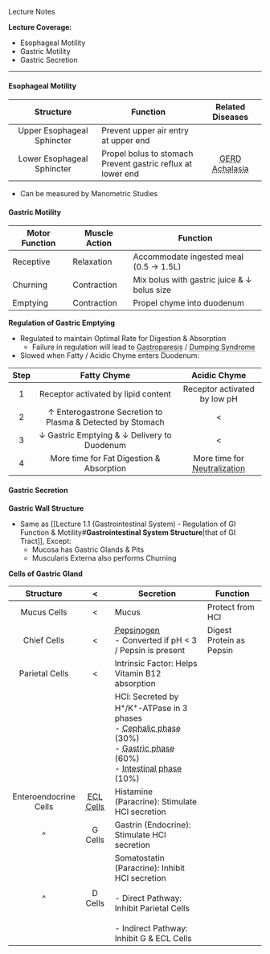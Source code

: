 Lecture Notes

**Lecture Coverage:**
- Esophageal Motility
- Gastric Motility
- Gastric Secretion

---
#### **Esophageal Motility**
|       **Structure**        | **Function**                                                   |                                       Related Diseases                                       |
| :------------------------: | -------------------------------------------------------------- | :------------------------------------------------------------------------------------------: |
| Upper Esophageal Sphincter | Prevent upper air entry at upper end                           |                                                                                              |
| Lower Esophageal Sphincter | Propel bolus to stomach<br>Prevent gastric reflux at lower end | <abbr Title="Incompetent LES">GERD</abbr><br><abbr Title="Failure to Relax">Achalasia</abbr> |
- Can be measured by Manometric Studies


#### **Gastric Motility**

| **Motor Function** | **Muscle Action** | **Function**                                |
| ------------------ | ----------------- | ------------------------------------------- |
| Receptive          | Relaxation        | Accommodate ingested meal (0.5 → 1.5L)      |
| Churning           | Contraction       | Mix bolus with gastric juice & ↓ bolus size |
| Emptying           | Contraction       | Propel chyme into duodenum                  |

**Regulation of Gastric Emptying**
- Regulated to maintain Optimal Rate for Digestion & Absorption
	- Failure in regulation will lead to <abbr Title="Gastric Emptying too Slow">Gastroparesis</abbr> / <abbr Title="Gastric Emptying too Fast">Dumping Syndrome</abbr>
- Slowed when Fatty / Acidic Chyme enters Duodenum:

| Step |                        Fatty Chyme                         |                             Acidic Chyme                              |
| :--: | :--------------------------------------------------------: | :-------------------------------------------------------------------: |
|  1   |            Receptor activated by lipid content             |                     Receptor activated by low pH                      |
|  2   | ↑ Enterogastrone Secretion to Plasma & Detected by Stomach |                                   <                                   |
|  3   |        ↓ Gastric Emptying & ↓ Delivery to Duodenum         |                                   <                                   |
|  4   |          More time for Fat Digestion & Absorption          | More time for <abbr Title="By Pancreatic HCO₃⁻">Neutralization</abbr> |


#### **Gastric Secretion**
**Gastric Wall Structure**
- Same as [[Lecture 1.1 (Gastrointestinal System) - Regulation of GI Function & Motility#**Gastrointestinal System Structure**|that of GI Tract]], Except:
	- Mucosa has Gastric Glands & Pits
	- Muscularis Externa also performs Churning
  

**Cells of Gastric Gland**

|      **Structure**       |                             <                              | **Secretion**                                                                                                                                                                                                                                                                                                   | Function                 |
| :----------------------: | :--------------------------------------------------------: | --------------------------------------------------------------------------------------------------------------------------------------------------------------------------------------------------------------------------------------------------------------------------------------------------------------- | ------------------------ |
|       Mucus Cells        |                             <                              | Mucus                                                                                                                                                                                                                                                                                                           | Protect from HCl         |
|       Chief Cells        |                             <                              | <abbr Title="Immature pepsin">Pepsinogen</abbr><br>- Converted if pH < 3 / Pepsin is present                                                                                                                                                                                                                    | Digest Protein as Pepsin |
|      Parietal Cells      |                             <                              | Intrinsic Factor: Helps Vitamin B12 absorption                                                                                                                                                                                                                                                                  |                          |
|                          |                                                            | HCl: Secreted by H<sup>+</sup>/K<sup>+</sup>-ATPase in 3 phases<br>- <abbr Title="Before Bolus Arrival at Stomach">Cephalic phase</abbr> (30%)<br>- <abbr Title="After Bolus Arrival at Stomach">Gastric phase</abbr> (60%)<br>- <abbr Title="After Bolus Departure from Stomach">Intestinal phase</abbr> (10%) |                          |
| Enteroendocrine<br>Cells | <abbr Title="Enterochromaffin-Like Cells">ECL Cells</abbr> | Histamine (Paracrine): Stimulate HCl secretion                                                                                                                                                                                                                                                                  |                          |
|            ^             |                          G Cells                           | Gastrin (Endocrine): Stimulate HCl secretion                                                                                                                                                                                                                                                                    |                          |
|            ^             |                          D Cells                           | Somatostatin (Paracrine): Inhibit HCl secretion<br><br>- Direct Pathway: Inhibit Parietal Cells<br>    <br>- Indirect Pathway: Inhibit G & ECL Cells                                                                                                                                                            |                          |
